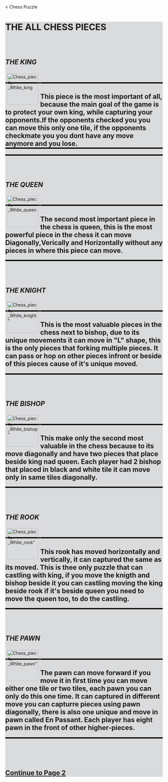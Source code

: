 <!DOCTYPE html>
<html>
  <head>
    <title>Welcome to World of Chess Pieces</title>
    <link rel="stylesheet" href="styles.css" />
  </head><
  <body style = "background-image: url(https://media.istockphoto.com/id/985915172/vector/vector-checker-chess-abstract-seamless-background.jpg?s=612x612&w=0&k=20&c=w4m3tmjX8AKwSc5o4eefXEjIVWfRN5pnE5BNsrh_yNs=)"&gt;
 <h1 style = "Font size:10px;">Chess Puzzle</h1>
 <style>
 img {
  border: 1px solid #ddd;
  border-radius: 4px;
  padding: 5px;
  width: 150px;
}
img {
  float: left;
  }
  p {
  border: 2px solid black;
  margin: auto;  
  padding:-1px;
  text-align: left;
}
div.fixed {
  position: fixed;
  bottom: 0;
  right: 0;
  width: 300px;
  border: 3px solid #73AD21;
}

}
  </style>
       <div style = "background-color : #DADBDD">
    <h1><b>THE ALL CHESS PIECES</b></h1>
    <br>
    <br>
    <h2><em>THE KING</em></h2>
    <img src = "https://upload.wikimedia.org/wikipedia/commons/7/7e/Chess_piece_-_White_king.jpg" alt = "Chess_piece_-_White_king" style = "width:100px">
    <br>
    <br>
    <p><h2>This piece is the most important of all, because the main goal of the game is to protect your own king,
     while capturing your opponents.If the opponents checked you you can move this only one tile, 
     if the opponents checkmate you you dont have any move anymore and you lose.
</h2>
    </p>
<br>
<br>
<br>
<h2><em>THE QUEEN</em></h2>
 <img src = "https://upload.wikimedia.org/wikipedia/commons/a/af/Chess_piece_-_White_queen.jpg" alt = "Chess_piece_-_White_queen" style = "width:100px">
<br>
<br>
<p><h2>The second most important piece in the chess is queen, this is the most powerful piece in the chess it can move Diagonally,Verically and Horizontally without any pieces in where this piece can move.</h2></p>
<br>
<br>
<br>
<h2><em>THE KNIGHT</em></h2>
 <img src = "https://upload.wikimedia.org/wikipedia/commons/thumb/3/31/Chess_piece_-_White_knight.JPG/1200px-Chess_piece_-_White_knight.JPG" alt = Chess_piece_-_White_knight" style = "width:100px">
<br>
<br>
<p><h2>This is the most valuable pieces in the chess next to bishop, due to its unique movements it can move in "L" shape, this is the only pieces that forking multiple pieces. It can pass or hop on other pieces infront or beside of this pieces cause of it's unique moved.</h2></p>
<br>
<br>
<br>

<h2><em>THE BISHOP</em></h2>
 <img src = "https://encrypted-tbn0.gstatic.com/images?q=tbn:ANd9GcTMWPXyPJTOKucKG1A6Hn_X9OydRsQ_ucDdJw&s" alt = Chess_piece_-_White_bishop" style = "width:100px">
<br>
<br>
<p><h2>This make only the second most valuable in the chess because to its move diagonally and have two pieces that place beside king nad queen. Each player had 2 bishop that placed in black and white tile it can move only in same tiles diagonally.</h2></p>
<br>
<br>
<br>
<h2><em>THE ROOK</em></h2>
 <img src = "https://upload.wikimedia.org/wikipedia/commons/f/fe/Chess_piece_-_White_rook.JPG" alt = Chess_piece_-_White_rook" style = "width:100px">
<br>
<br>
<p><h2>This rook has moved horizontally and vertically, it can captured the same as its moved. This is thee only puzzle that can castling with king, if you move the knigth and bishop beside it you can castling moving the king beside rook if it's beside queen you need to move the queen too, to do the castling.</h2></p>
<br>
<br>
<br>
<h2><em>THE PAWN</em></h2>
 <img src = "https://upload.wikimedia.org/wikipedia/commons/e/ed/Chess_piece_-_White_pawn.JPG" alt = Chess_piece_-_White_pawn" style = "width:100px">
<br>
<br>
<p><h2>The pawn can move forward if you move it in first time you can move either one tile or two tiles, each pawn you can only do this one time. It can captured in different move you can capturre pieces using pawn diagonally, there is also one unique and move in pawn called En Passant. Each player has eight pawn in the front of other higher-pieces.</h2></p>
<br>
<br>
<br>
<br>
<h2><a href = "file:///C:/Users/TDM/Desktop/pogisiclyde.html">Continue to Page 2</a></h2>
</div>
<br>
<br>

  </body>
</html>
